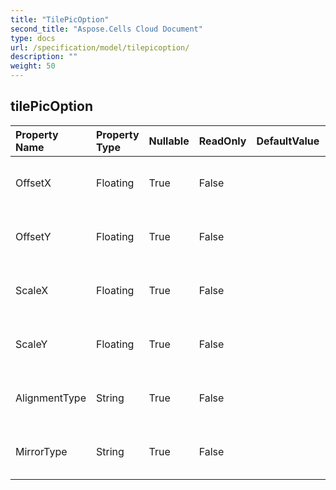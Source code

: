 ```yaml
---
title: "TilePicOption"
second_title: "Aspose.Cells Cloud Document"
type: docs
url: /specification/model/tilepicoption/
description: ""
weight: 50
---
```


## **tilePicOption**

 

| Property Name | Property Type | Nullable |  ReadOnly | DefaultValue | Description | 
| :- | :- | :- |:- |  :- | :- |
| OffsetX | Floating | True |  False |  | Gets or sets the X offset for tiling picture.  |  
| OffsetY | Floating | True |  False |  | Gets or sets the Y offset for tiling picture.  |  
| ScaleX | Floating | True |  False |  | Gets or sets the X scale for tiling picture.  |  
| ScaleY | Floating | True |  False |  | Gets or sets the Y scale for tiling picture.  |  
| AlignmentType | String | True |  False |  | Gets or sets the alignment for tiling.  |  
| MirrorType | String | True |  False |  | Gets or sets the mirror type for tiling.  |  

